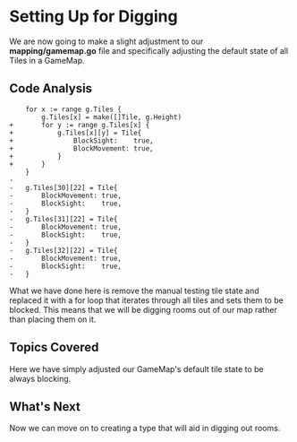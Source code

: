 # Setting Up for Digging
We are now going to make a slight adjustment to our **mapping/gamemap.go** file and specifically adjusting the default state of all Tiles in a GameMap.

## Code Analysis

```
	for x := range g.Tiles {
		g.Tiles[x] = make([]Tile, g.Height)
+		for y := range g.Tiles[x] {
+			g.Tiles[x][y] = Tile{
+				BlockSight:    true,
+				BlockMovement: true,
+			}
+		}
	}
-
-	g.Tiles[30][22] = Tile{
-		BlockMovement: true,
-		BlockSight:    true,
-	}
-	g.Tiles[31][22] = Tile{
-		BlockMovement: true,
-		BlockSight:    true,
-	}
-	g.Tiles[32][22] = Tile{
-		BlockMovement: true,
-		BlockSight:    true,
-	}

```
What we have done here is remove the manual testing tile state and replaced it with a for loop that iterates through all tiles and sets them to be blocked. This means that we will be digging rooms out of our map rather than placing them on it.

## Topics Covered
Here we have simply adjusted our GameMap's default tile state to be always blocking.

## What's Next
Now we can move on to creating a type that will aid in digging out rooms.
